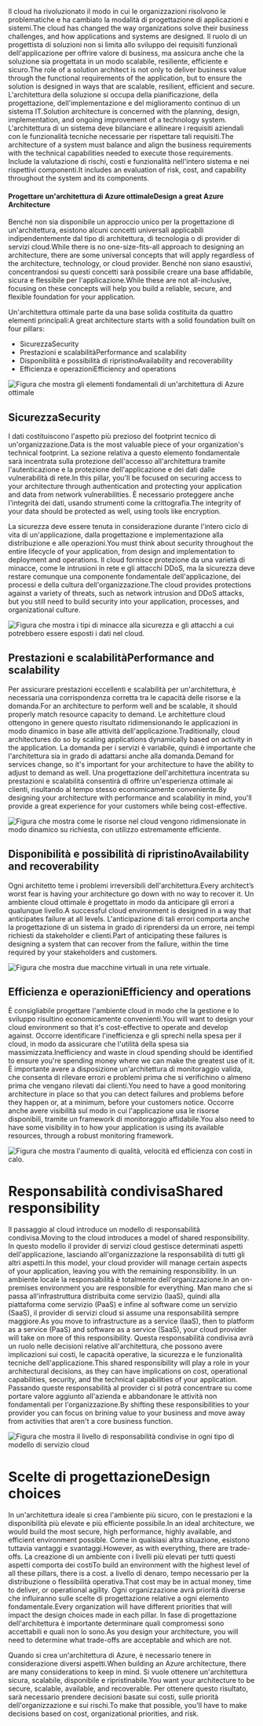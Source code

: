 <span data-ttu-id="5edb3-101">Il cloud ha rivoluzionato il modo in cui le organizzazioni risolvono le problematiche e ha cambiato la modalità di progettazione di applicazioni e sistemi.</span><span class="sxs-lookup"><span data-stu-id="5edb3-101">The cloud has changed the way organizations solve their business challenges, and how applications and systems are designed.</span></span> <span data-ttu-id="5edb3-102">Il ruolo di un progettista di soluzioni non si limita allo sviluppo dei requisiti funzionali dell'applicazione per offrire valore di business, ma assicura anche che la soluzione sia progettata in un modo scalabile, resiliente, efficiente e sicuro.</span><span class="sxs-lookup"><span data-stu-id="5edb3-102">The role of a solution architect is not only to deliver business value through the functional requirements of the application, but to ensure the solution is designed in ways that are scalable, resilient, efficient and secure.</span></span> <span data-ttu-id="5edb3-103">L'architettura della soluzione si occupa della pianificazione, della progettazione, dell'implementazione e del miglioramento continuo di un sistema IT.</span><span class="sxs-lookup"><span data-stu-id="5edb3-103">Solution architecture is concerned with the planning, design, implementation, and ongoing improvement of a technology system.</span></span> <span data-ttu-id="5edb3-104">L'architettura di un sistema deve bilanciare e allineare i requisiti aziendali con le funzionalità tecniche necessarie per rispettare tali requisiti.</span><span class="sxs-lookup"><span data-stu-id="5edb3-104">The architecture of a system must balance and align the business requirements with the technical capabilities needed to execute those requirements.</span></span> <span data-ttu-id="5edb3-105">Include la valutazione di rischi, costi e funzionalità nell'intero sistema e nei rispettivi componenti.</span><span class="sxs-lookup"><span data-stu-id="5edb3-105">It includes an evaluation of risk, cost, and capability throughout the system and its components.</span></span>

#### <a name="design-a-great-azure-architecture"></a><span data-ttu-id="5edb3-106">Progettare un'architettura di Azure ottimale</span><span class="sxs-lookup"><span data-stu-id="5edb3-106">Design a great Azure Architecture</span></span>

<!-- TODO: revisit this video after Ignite -->
<!-- > VIDEO: https://www.microsoft.com/videoplayer/embed/RE2yEv2 -->

<span data-ttu-id="5edb3-107">Benché non sia disponibile un approccio unico per la progettazione di un'architettura, esistono alcuni concetti universali applicabili indipendentemente dal tipo di architettura, di tecnologia o di provider di servizi cloud.</span><span class="sxs-lookup"><span data-stu-id="5edb3-107">While there is no one-size-fits-all approach to designing an architecture, there are some universal concepts that will apply regardless of the architecture, technology, or cloud provider.</span></span> <span data-ttu-id="5edb3-108">Benché non siano esaustivi, concentrandosi su questi concetti sarà possibile creare una base affidabile, sicura e flessibile per l'applicazione.</span><span class="sxs-lookup"><span data-stu-id="5edb3-108">While these are not all-inclusive, focusing on these concepts will help you build a reliable, secure, and flexible foundation for your application.</span></span>

<span data-ttu-id="5edb3-109">Un'architettura ottimale parte da una base solida costituita da quattro elementi principali:</span><span class="sxs-lookup"><span data-stu-id="5edb3-109">A great architecture starts with a solid foundation built on four pillars:</span></span>

* <span data-ttu-id="5edb3-110">Sicurezza</span><span class="sxs-lookup"><span data-stu-id="5edb3-110">Security</span></span>
* <span data-ttu-id="5edb3-111">Prestazioni e scalabilità</span><span class="sxs-lookup"><span data-stu-id="5edb3-111">Performance and scalability</span></span>
* <span data-ttu-id="5edb3-112">Disponibilità e possibilità di ripristino</span><span class="sxs-lookup"><span data-stu-id="5edb3-112">Availability and recoverability</span></span>
* <span data-ttu-id="5edb3-113">Efficienza e operazioni</span><span class="sxs-lookup"><span data-stu-id="5edb3-113">Efficiency and operations</span></span>

![Figura che mostra gli elementi fondamentali di un'architettura di Azure ottimale](../media/pillars.png)

## <a name="security"></a><span data-ttu-id="5edb3-115">Sicurezza</span><span class="sxs-lookup"><span data-stu-id="5edb3-115">Security</span></span>

<span data-ttu-id="5edb3-116">I dati costituiscono l'aspetto più prezioso del footprint tecnico di un'organizzazione.</span><span class="sxs-lookup"><span data-stu-id="5edb3-116">Data is the most valuable piece of your organization's technical footprint.</span></span> <span data-ttu-id="5edb3-117">La sezione relativa a questo elemento fondamentale sarà incentrata sulla protezione dell'accesso all'architettura tramite l'autenticazione e la protezione dell'applicazione e dei dati dalle vulnerabilità di rete.</span><span class="sxs-lookup"><span data-stu-id="5edb3-117">In this pillar, you'll be focused on securing access to your architecture through authentication and protecting your application and data from network vulnerabilities.</span></span> <span data-ttu-id="5edb3-118">È necessario proteggere anche l'integrità dei dati, usando strumenti come la crittografia.</span><span class="sxs-lookup"><span data-stu-id="5edb3-118">The integrity of your data should be protected as well, using tools like encryption.</span></span>

<span data-ttu-id="5edb3-119">La sicurezza deve essere tenuta in considerazione durante l'intero ciclo di vita di un'applicazione, dalla progettazione e implementazione alla distribuzione e alle operazioni.</span><span class="sxs-lookup"><span data-stu-id="5edb3-119">You must think about security throughout the entire lifecycle of your application, from design and implementation to deployment and operations.</span></span> <span data-ttu-id="5edb3-120">Il cloud fornisce protezione da una varietà di minacce, come le intrusioni in rete e gli attacchi DDoS, ma la sicurezza deve restare comunque una componente fondamentale dell'applicazione, dei processi e della cultura dell'organizzazione.</span><span class="sxs-lookup"><span data-stu-id="5edb3-120">The cloud provides protections against a variety of threats, such as network intrusion and DDoS attacks, but you still need to build security into your application, processes, and organizational culture.</span></span>

![Figura che mostra i tipi di minacce alla sicurezza e gli attacchi a cui potrebbero essere esposti i dati nel cloud.](../media/security.png)

## <a name="performance-and-scalability"></a><span data-ttu-id="5edb3-122">Prestazioni e scalabilità</span><span class="sxs-lookup"><span data-stu-id="5edb3-122">Performance and scalability</span></span>

<span data-ttu-id="5edb3-123">Per assicurare prestazioni eccellenti e scalabilità per un'architettura, è necessaria una corrispondenza corretta tra le capacità delle risorse e la domanda.</span><span class="sxs-lookup"><span data-stu-id="5edb3-123">For an architecture to perform well and be scalable, it should properly match resource capacity to demand.</span></span> <span data-ttu-id="5edb3-124">Le architetture cloud ottengono in genere questo risultato ridimensionando le applicazioni in modo dinamico in base alle attività dell'applicazione.</span><span class="sxs-lookup"><span data-stu-id="5edb3-124">Traditionally, cloud architectures do so by scaling applications dynamically based on activity in the application.</span></span> <span data-ttu-id="5edb3-125">La domanda per i servizi è variabile, quindi è importante che l'architettura sia in grado di adattarsi anche alla domanda.</span><span class="sxs-lookup"><span data-stu-id="5edb3-125">Demand for services change, so it's important for your architecture to have the ability to adjust to demand as well.</span></span> <span data-ttu-id="5edb3-126">Una progettazione dell'architettura incentrata su prestazioni e scalabilità consentirà di offrire un'esperienza ottimale ai clienti, risultando al tempo stesso economicamente conveniente.</span><span class="sxs-lookup"><span data-stu-id="5edb3-126">By designing your architecture with performance and scalability in mind, you'll provide a great experience for your customers while being cost-effective.</span></span>

![Figura che mostra come le risorse nel cloud vengono ridimensionate in modo dinamico su richiesta, con utilizzo estremamente efficiente.](../media/performance-demand.png)

## <a name="availability-and-recoverability"></a><span data-ttu-id="5edb3-129">Disponibilità e possibilità di ripristino</span><span class="sxs-lookup"><span data-stu-id="5edb3-129">Availability and recoverability</span></span>

<span data-ttu-id="5edb3-130">Ogni architetto teme i problemi irreversibili dell'architettura.</span><span class="sxs-lookup"><span data-stu-id="5edb3-130">Every architect’s worst fear is having your architecture go down with no way to recover it.</span></span> <span data-ttu-id="5edb3-131">Un ambiente cloud ottimale è progettato in modo da anticipare gli errori a qualunque livello.</span><span class="sxs-lookup"><span data-stu-id="5edb3-131">A successful cloud environment is designed in a way that anticipates failure at all levels.</span></span> <span data-ttu-id="5edb3-132">L'anticipazione di tali errori comporta anche la progettazione di un sistema in grado di riprendersi da un errore, nei tempi richiesti da stakeholder e clienti.</span><span class="sxs-lookup"><span data-stu-id="5edb3-132">Part of anticipating these failures is designing a system that can recover from the failure, within the time required by your stakeholders and customers.</span></span>

![Figura che mostra due macchine virtuali in una rete virtuale.](../media/system-failure.png)

## <a name="efficiency-and-operations"></a><span data-ttu-id="5edb3-135">Efficienza e operazioni</span><span class="sxs-lookup"><span data-stu-id="5edb3-135">Efficiency and operations</span></span>

<span data-ttu-id="5edb3-136">È consigliabile progettare l'ambiente cloud in modo che la gestione e lo sviluppo risultino economicamente convenienti.</span><span class="sxs-lookup"><span data-stu-id="5edb3-136">You will want to design your cloud environment so that it's cost-effective to operate and develop against.</span></span> <span data-ttu-id="5edb3-137">Occorre identificare l'inefficienza e gli sprechi nella spesa per il cloud, in modo da assicurare che l'utilità della spesa sia massimizzata.</span><span class="sxs-lookup"><span data-stu-id="5edb3-137">Inefficiency and waste in cloud spending should be identified to ensure you're spending money where we can make the greatest use of it.</span></span> <span data-ttu-id="5edb3-138">È importante avere a disposizione un'architettura di monitoraggio valida, che consenta di rilevare errori e problemi prima che si verifichino o almeno prima che vengano rilevati dai clienti.</span><span class="sxs-lookup"><span data-stu-id="5edb3-138">You need to have a good monitoring architecture in place so that you can detect failures and problems before they happen or, at a minimum, before your customers notice.</span></span> <span data-ttu-id="5edb3-139">Occorre anche avere visibilità sul modo in cui l'applicazione usa le risorse disponibili, tramite un framework di monitoraggio affidabile.</span><span class="sxs-lookup"><span data-stu-id="5edb3-139">You also need to have some visibility in to how your application is using its available resources, through a robust monitoring framework.</span></span>

![Figura che mostra l'aumento di qualità, velocità ed efficienza con costi in calo.](../media/efficiency.png)

# <a name="shared-responsibility"></a><span data-ttu-id="5edb3-141">Responsabilità condivisa</span><span class="sxs-lookup"><span data-stu-id="5edb3-141">Shared responsibility</span></span>

<span data-ttu-id="5edb3-142">Il passaggio al cloud introduce un modello di responsabilità condivisa.</span><span class="sxs-lookup"><span data-stu-id="5edb3-142">Moving to the cloud introduces a model of shared responsibility.</span></span> <span data-ttu-id="5edb3-143">In questo modello il provider di servizi cloud gestisce determinati aspetti dell'applicazione, lasciando all'organizzazione la responsabilità di tutti gli altri aspetti.</span><span class="sxs-lookup"><span data-stu-id="5edb3-143">In this model, your cloud provider will manage certain aspects of your application, leaving you with the remaining responsibility.</span></span> <span data-ttu-id="5edb3-144">In un ambiente locale la responsabilità è totalmente dell'organizzazione.</span><span class="sxs-lookup"><span data-stu-id="5edb3-144">In an on-premises environment you are responsible for everything.</span></span> <span data-ttu-id="5edb3-145">Man mano che si passa all'infrastruttura distribuita come servizio (IaaS), quindi alla piattaforma come servizio (PaaS) e infine al software come un servizio (SaaS), il provider di servizi cloud si assume una responsabilità sempre maggiore.</span><span class="sxs-lookup"><span data-stu-id="5edb3-145">As you move to infrastructure as a service (IaaS), then to platform as a service (PaaS) and software as a service (SaaS), your cloud provider will take on more of this responsibility.</span></span> <span data-ttu-id="5edb3-146">Questa responsabilità condivisa avrà un ruolo nelle decisioni relative all'architettura, che possono avere implicazioni sui costi, le capacità operative, la sicurezza e le funzionalità tecniche dell'applicazione.</span><span class="sxs-lookup"><span data-stu-id="5edb3-146">This shared responsibility will play a role in your architectural decisions, as they can have implications on cost, operational capabilities, security, and the technical capabilities of your application.</span></span> <span data-ttu-id="5edb3-147">Passando queste responsabilità al provider ci si potrà concentrare su come portare valore aggiunto all'azienda e abbandonare le attività non fondamentali per l'organizzazione.</span><span class="sxs-lookup"><span data-stu-id="5edb3-147">By shifting these responsibilities to your provider you can focus on brining value to your business and move away from activities that aren't a core business function.</span></span>

![Figura che mostra il livello di responsabilità condivise in ogni tipo di modello di servizio cloud](../media/cloud-responsibility-model.png)

# <a name="design-choices"></a><span data-ttu-id="5edb3-149">Scelte di progettazione</span><span class="sxs-lookup"><span data-stu-id="5edb3-149">Design choices</span></span>

<span data-ttu-id="5edb3-150">In un'architettura ideale si crea l'ambiente più sicuro, con le prestazioni e la disponibilità più elevate e più efficiente possibile.</span><span class="sxs-lookup"><span data-stu-id="5edb3-150">In an ideal architecture, we would build the most secure, high performance, highly available, and efficient environment possible.</span></span> <span data-ttu-id="5edb3-151">Come in qualsiasi altra situazione, esistono tuttavia vantaggi e svantaggi.</span><span class="sxs-lookup"><span data-stu-id="5edb3-151">However, as with everything, there are trade-offs.</span></span> <span data-ttu-id="5edb3-152">La creazione di un ambiente con i livelli più elevati per tutti questi aspetti comporta dei costi</span><span class="sxs-lookup"><span data-stu-id="5edb3-152">To build an environment with the highest level of all these pillars, there is a cost.</span></span> <span data-ttu-id="5edb3-153">a livello di denaro, tempo necessario per la distribuzione o flessibilità operativa.</span><span class="sxs-lookup"><span data-stu-id="5edb3-153">That cost may be in actual money, time to deliver, or operational agility.</span></span> <span data-ttu-id="5edb3-154">Ogni organizzazione avrà priorità diverse che influiranno sulle scelte di progettazione relative a ogni elemento fondamentale.</span><span class="sxs-lookup"><span data-stu-id="5edb3-154">Every organization will have different priorities that will impact the design choices made in each pillar.</span></span> <span data-ttu-id="5edb3-155">In fase di progettazione dell'architettura è importante determinare quali compromessi sono accettabili e quali non lo sono.</span><span class="sxs-lookup"><span data-stu-id="5edb3-155">As you design your architecture, you will need to determine what trade-offs are acceptable and which are not.</span></span>

<span data-ttu-id="5edb3-156">Quando si crea un'architettura di Azure, è necessario tenere in considerazione diversi aspetti.</span><span class="sxs-lookup"><span data-stu-id="5edb3-156">When building an Azure architecture, there are many considerations to keep in mind.</span></span> <span data-ttu-id="5edb3-157">Si vuole ottenere un'architettura sicura, scalabile, disponibile e ripristinabile.</span><span class="sxs-lookup"><span data-stu-id="5edb3-157">You want your architecture to be secure, scalable, available, and recoverable.</span></span> <span data-ttu-id="5edb3-158">Per ottenere questo risultato, sarà necessario prendere decisioni basate sui costi, sulle priorità dell'organizzazione e sui rischi.</span><span class="sxs-lookup"><span data-stu-id="5edb3-158">To make that possible, you'll have to make decisions based on cost, organizational priorities, and risk.</span></span>
